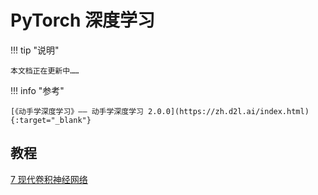 # PyTorch 深度学习

!!! tip "说明"

    本文档正在更新中……

!!! info "参考"

    [《动手学深度学习》—— 动手学深度学习 2.0.0](https://zh.d2l.ai/index.html){:target="_blank"}

## 教程

[7 现代卷积神经网络](./ch7/ch7_1.md)